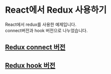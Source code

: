 # React에서 Redux 사용하기

React에서 redux를 사용한 예제입니다.  
connect버전과 hook 버전으로 나누었습니다.

## [Redux connect 버전](https://github.com/Jayone12/vanilla-redux/commit/9353cb7c1e0f372f309bc4b27b6eef5b41816152)

## [Redux hook 버전](https://github.com/Jayone12/vanilla-redux/commit/d313a001f171c93f512ff7193476ceb6b9788c42)
